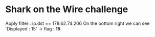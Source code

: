 # Shark on the Wire challenge

Apply filter : ip.dst == 178.62.74.206
On the bottom right we can see 'Displayed : 15'
-> flag : **15**